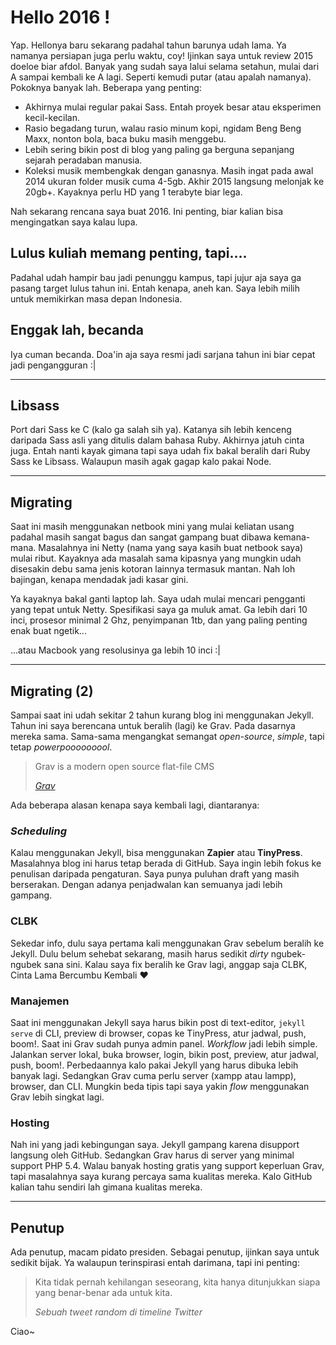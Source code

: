 # Hello 2016 !

Yap. Hellonya baru sekarang padahal tahun barunya udah lama. Ya namanya persiapan juga perlu waktu, coy! Ijinkan saya untuk review 2015 doeloe biar afdol. Banyak yang sudah saya lalui selama setahun, mulai dari A sampai kembali ke A lagi. Seperti kemudi putar (atau apalah namanya). Pokoknya banyak lah. Beberapa yang penting:

- Akhirnya mulai regular pakai Sass. Entah proyek besar atau eksperimen kecil-kecilan.
- Rasio begadang turun, walau rasio minum kopi, ngidam Beng Beng Maxx, nonton bola, baca buku masih menggebu.
- Lebih sering bikin post di blog yang paling ga berguna sepanjang sejarah peradaban manusia.
- Koleksi musik membengkak dengan ganasnya. Masih ingat pada awal 2014 ukuran folder musik cuma 4-5gb. Akhir 2015 langsung melonjak ke 20gb+. Kayaknya perlu HD yang 1 terabyte biar lega.

Nah sekarang rencana saya buat 2016. Ini penting, biar kalian bisa mengingatkan saya kalau lupa.

## Lulus kuliah memang penting, tapi....

Padahal udah hampir bau jadi penunggu kampus, tapi jujur aja saya ga pasang target lulus tahun ini. Entah kenapa, aneh kan. Saya lebih milih untuk memikirkan masa depan Indonesia.

## Enggak lah, becanda

Iya cuman becanda. Doa'in aja saya resmi jadi sarjana tahun ini biar cepat jadi pengangguran :|

-----

## Libsass

Port dari Sass ke C (kalo ga salah sih ya). Katanya sih lebih kenceng daripada Sass asli yang ditulis dalam bahasa Ruby. Akhirnya jatuh cinta juga. Entah nanti kayak gimana tapi saya udah fix bakal beralih dari Ruby Sass ke Libsass. Walaupun masih agak gagap kalo pakai Node.

-----

## Migrating

Saat ini masih menggunakan netbook mini yang mulai keliatan usang padahal masih sangat bagus dan sangat gampang buat dibawa kemana-mana. Masalahnya ini Netty (nama yang saya kasih buat netbook saya) mulai ribut. Kayaknya ada masalah sama kipasnya yang mungkin udah disesakin debu sama jenis kotoran lainnya termasuk mantan. Nah loh bajingan, kenapa mendadak jadi kasar gini.

Ya kayaknya bakal ganti laptop lah. Saya udah mulai mencari pengganti yang tepat untuk Netty. Spesifikasi saya ga muluk amat. Ga lebih dari 10 inci, prosesor minimal 2 Ghz, penyimpanan 1tb, dan yang paling penting enak buat ngetik...

...atau Macbook yang resolusinya ga lebih 10 inci :|

-----

## Migrating (2)

Sampai saat ini udah sekitar 2 tahun kurang blog ini menggunakan Jekyll. Tahun ini saya berencana untuk beralih (lagi) ke Grav. Pada dasarnya mereka sama. Sama-sama mengangkat semangat *open-source*, *simple*, tapi tetap *powerpooooooool*.

> Grav is a modern open source flat-file CMS
>
> <cite><a href="https://getgrav.org">Grav</a></cite>

Ada beberapa alasan kenapa saya kembali lagi, diantaranya:

### *Scheduling*

Kalau menggunakan Jekyll, bisa menggunakan **Zapier** atau **TinyPress**. Masalahnya blog ini harus tetap berada di GitHub. Saya ingin lebih fokus ke penulisan daripada pengaturan. Saya punya puluhan draft yang masih berserakan. Dengan adanya penjadwalan kan semuanya jadi lebih gampang.

### CLBK

Sekedar info, dulu saya pertama kali menggunakan Grav sebelum beralih ke Jekyll. Dulu belum sehebat sekarang, masih harus sedikit *dirty* ngubek-ngubek sana sini. Kalau saya fix beralih ke Grav lagi, anggap saja CLBK, Cinta Lama Bercumbu Kembali :heart:

### Manajemen

Saat ini menggunakan Jekyll saya harus bikin post di text-editor, `jekyll serve` di CLI, preview di browser, copas ke TinyPress, atur jadwal, push, boom!. Saat ini Grav sudah punya admin panel. *Workflow* jadi lebih simple. Jalankan server lokal, buka browser, login, bikin post, preview, atur jadwal, push, boom!. Perbedaannya kalo pakai Jekyll yang harus dibuka lebih banyak lagi. Sedangkan Grav cuma perlu server (xampp atau lampp), browser, dan CLI. Mungkin beda tipis tapi saya yakin *flow* menggunakan Grav lebih singkat lagi.

### Hosting

Nah ini yang jadi kebingungan saya. Jekyll gampang karena disupport langsung oleh GitHub. Sedangkan Grav harus di server yang minimal support PHP 5.4. Walau banyak hosting gratis yang support keperluan Grav, tapi masalahnya saya kurang percaya sama kualitas mereka. Kalo GitHub kalian tahu sendiri lah gimana kualitas mereka.

-----

## Penutup

Ada penutup, macam pidato presiden. Sebagai penutup, ijinkan saya untuk sedikit bijak. Ya walaupun terinspirasi entah darimana, tapi ini penting:

> Kita tidak pernah kehilangan seseorang, kita hanya ditunjukkan siapa yang benar-benar ada untuk kita.
>
> <cite>Sebuah tweet random di timeline Twitter</cite>

Ciao~
